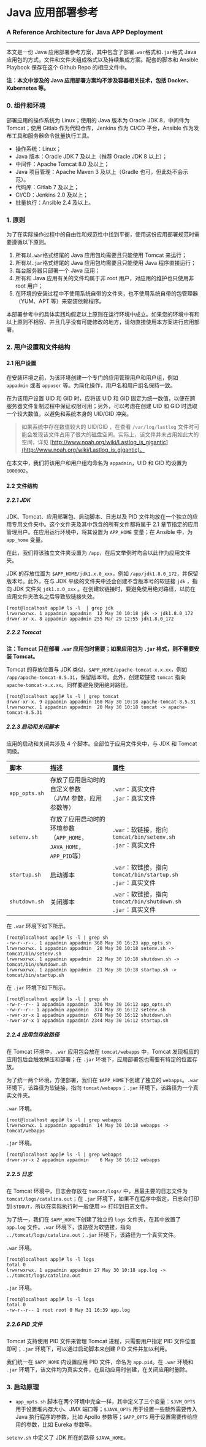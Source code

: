 # Java 应用部署参考

### A Reference Architecture for Java APP Deployment

---

本文是一份 Java 应用部署参考方案，其中包含了部署`.war`格式和`.jar`格式 Java 应用包的方式，文件和文件夹组成格式以及持续集成方案。配套的脚本和 Ansible Playbook 保存在这个 Github Repo 的相应文件中。

**注：本文中涉及的 Java 应用部署方案均不涉及容器相关技术，包括 Docker、Kubernetes 等。**

### 0. 组件和环境

部署应用的操作系统为 Linux；使用的 Java 版本为 Oracle JDK 8，中间件为 Tomcat；使用 Gitlab 作为代码仓库，Jenkins 作为 CI/CD 平台，Ansible 作为发布工具和服务器命令批量执行工具。

- 操作系统：Linux；
- Java 版本：Oracle JDK 7 及以上（推荐 Oracle JDK 8 以上）；
- 中间件：Apache Tomcat 8.0 及以上；
- Java 项目管理：Apache Maven 3 及以上（Gradle 也可，但此处不会示范）。
- 代码库：Gitlab 7 及以上；
- CI/CD：Jenkins 2.0 及以上；
- 批量执行：Ansible 2.4 及以上。

### 1. 原则

为了在实际操作过程中的自由性和规范性中找到平衡，使用这份应用部署规范时需要遵循以下原则。

1. 所有以`.war`格式结尾的 Java 应用包均需要且只能使用 Tomcat 来运行；
2. 所有以`.jar`格式结尾的 Java 应用包均需要且只能使用 Java 程序直接运行；
3. 每台服务器只部署一个 Java 应用；
4. 所有和 Java 应用有关的文件均属于非 root 用户，对应用的维护也只使用非 root 用户；
5. 在环境的安装过程中不使用系统自带的文件夹，也不使用系统自带的包管理器（YUM、APT 等）来安装依赖程序。

本部署参考中的具体实践均假定以上原则在运行环境中成立。如果您的环境中有和以上原则不相容、并且几乎没有可能修改的地方，请勿直接使用本方案进行应用部署。

### 2. 用户设置和文件结构

#### 2.1 用户设置

在安装环境之前，为该环境创建一个专门的应用管理用户和用户组，例如 `appadmin` 或者 `appuser` 等。为简化操作，用户名和用户组名保持一致。

在为该用户设置 UID 和 GID 时，应将该 UID 和 GID 固定为统一数值，以便在跨服务器文件复制过程中保证权限可用；另外，可以考虑在创建 UID 和 GID 时选取一个较大数值，以避免和系统本身的 UID/GID 冲突。

> 如果系统中存在数值较大的 UID/GID ，在查看 `/var/log/lastlog` 文件时可能会发现该文件占用了很大的磁盘空间。实际上，该文件并未占用如此大的空间，详见 [http://www.noah.org/wiki/Lastlog_is_gigantic](http://www.noah.org/wiki/Lastlog_is_gigantic)。

在本文中，我们将该用户和用户组均命名为 `appadmin`，UID 和 GID 均设置为 `1000002`。

#### 2.2 文件结构

##### 2.2.1 JDK

JDK、Tomcat、应用部署包、启动脚本、日志以及 PID 文件均放在一个独立的应用专用文件夹中。这个文件夹及其中包含的所有文件都将属于 2.1 章节指定的应用管理用户。在应用运行环境中，将其设置为 `APP_HOME` 变量；在 Ansible 中，为 `app_home` 变量。

在此，我们将该独立文件夹设置为 `/app`，在后文举例时均会以此作为应用文件夹。

JDK 的存放位置为 `$APP_HOME/jdk1.x.0_xxx`，例如 `/app/jdk1.8.0_172`，并保留版本号。此外，在与 JDK 平级的文件夹中还会创建不含版本号的软链接 `jdk` ，指向 JDK 文件夹 `jdk1.x.0_xxx` 。在创建软链接时，要避免使用绝对路径，以防在应用文件夹改名之后导致软链接失效。

```
[root@localhost app]# ls -l  | grep jdk
lrwxrwxrwx. 1 appadmin appadmin  12 May 30 10:18 jdk -> jdk1.8.0_172
drwxr-xr-x. 8 appadmin appadmin 255 Mar 29 12:55 jdk1.8.0_172
```

##### 2.2.2 Tomcat

**注：Tomcat 只在部署 `.war` 应用包时需要；如果应用包为 `.jar` 格式，则不需要安装 Tomcat。**

Tomcat 的存放位置与 JDK 类似，`$APP_HOME/apache-tomcat-x.x.xx`，例如 `/app/apache-tomcat-8.5.31`，保留版本号。此外，创建软链接 `tomcat` 指向 `apache-tomcat-x.x.xx`。同样要避免使用绝对路径。

```
[root@localhost app]# ls -l | grep tomcat
drwxr-xr-x. 9 appadmin appadmin 160 May 30 10:18 apache-tomcat-8.5.31
lrwxrwxrwx. 1 appadmin appadmin  20 May 30 10:18 tomcat -> apache-tomcat-8.5.31
```

##### 2.2.3 启动和关闭脚本

应用的启动和关闭共涉及 4 个脚本。全部位于应用文件夹中，与 JDK 和 Tomcat 同级。

|脚本|描述|属性|
|:--|:--|:--|
|`app_opts.sh`|存放了应用启动时的自定义参数<br/>（JVM 参数，应用参数等）|`.war`：真实文件<br/>`.jar`：真实文件|
|`setenv.sh`|存放了应用启动时的环境参数<br/>（`APP_HOME`，`JAVA_HOME`，`APP_PID`等）|`.war`：软链接，指向`tomcat/bin/setenv.sh`<br/>`.jar`：真实文件|
|`startup.sh`|启动脚本|`.war`：软链接，指向`tomcat/bin/startup.sh`<br/>`.jar`：真实文件|
|`shutdown.sh`|关闭脚本|`.war`：软链接，指向`tomcat/bin/shutdown.sh`<br/>`.jar`：真实文件|


在 `.war` 环境下如下所示。

```
[root@localhost app]# ls -l | grep sh
-rw-r--r--. 1 appadmin appadmin 368 May 30 16:23 app_opts.sh
lrwxrwxrwx. 1 appadmin appadmin  20 May 30 10:18 setenv.sh -> tomcat/bin/setenv.sh
lrwxrwxrwx. 1 appadmin appadmin  22 May 30 10:18 shutdown.sh -> tomcat/bin/shutdown.sh
lrwxrwxrwx. 1 appadmin appadmin  21 May 30 10:18 startup.sh -> tomcat/bin/startup.sh
```

在 `.jar` 环境下如下所示。

```
[root@localhost app]# ls -l | grep sh
-rw-r--r-- 1 appadmin appadmin  336 May 30 16:12 app_opts.sh
-rw-r--r-- 1 appadmin appadmin  374 May 30 16:12 setenv.sh
-rwxr-xr-x 1 appadmin appadmin  678 May 30 16:12 shutdown.sh
-rwxr-xr-x 1 appadmin appadmin 2344 May 30 16:12 startup.sh
```

##### 2.2.4 应用包存放路径

在 Tomcat 环境中，`.war` 应用包会放在 `tomcat/webapps` 中，Tomcat 发现相应的应用包后会触发解压和部署；在 `.jar` 环境下，应用部署包也需要有特定的位置存放。

为了统一两个环境，方便部署，我们在 `$APP_HOME`下创建了独立的 `webapps`。`.war` 环境下，该路径为软链接，指向 `tomcat/webapps`；`.jar` 环境下，该路径为一个真实文件夹。

`.war` 环境。

```
[root@localhost app]# ls -l | grep webapps
lrwxrwxrwx. 1 appadmin appadmin  14 May 30 10:18 webapps -> tomcat/webapps
```

`.jar` 环境。

```
[root@localhost app]# ls -l | grep webapps
drwxr-xr-x 2 appadmin appadmin    6 May 30 16:12 webapps
```

##### 2.2.5 日志

在 Tomcat 环境中，日志会存放在 `tomcat/logs/` 中，且最主要的日志文件为 `tomcat/logs/catalina.out`；在 `.jar` 环境下，如果不在程序中指定，日志会打印到 `STDOUT`，所以在实际执行时一般使用 `>>` 打印到日志文件。

为了统一，我们在 `$APP_HOME`下创建了独立的 `logs` 文件夹，在其中放置了 `app.log` 文件。`.war` 环境下，该路径为软链接，指向 `../tomcat/logs/catalina.out`；`.jar` 环境下，该路径为一个真实文件。

`.war` 环境。

```
[root@localhost app]# ls -l logs
total 0
lrwxrwxrwx. 1 appadmin appadmin 27 May 30 10:18 app.log -> ../tomcat/logs/catalina.out
```

`.jar` 环境。

```
[root@localhost app]# ls -l logs
total 0
-rw-r--r-- 1 root root 0 May 31 16:39 app.log
```

##### 2.2.6 PID 文件

Tomcat 支持使用 PID 文件来管理 Tomcat 进程，只需要用户指定 PID 文件位置即可；`.jar` 环境下，可以通过启动脚本来创建 PID 文件并加以利用。

我们统一在 `$APP_HOME` 内设置应用 PID 文件，命名为 `app.pid`。在 `.war` 环境和 `.jar` 环境下，该文件均为真实文件，在启动应用时创建，在关闭应用时删除。

### 3. 启动原理

- `app_opts.sh` 脚本在两个环境中完全一样，其中定义了三个变量：`$JVM_OPTS` 用于设置堆内存大小、JMX 端口等；`$JAVA_OPTS` 用于设置一些额外需要传入 Java 执行程序的参数，比如 Apollo 参数等；`$APP_OPTS` 用于设置需要传给应用的参数，比如 Eureka 参数等。

`setenv.sh` 中定义了 JDK 所在的路径 `$JAVA_HOME`。

